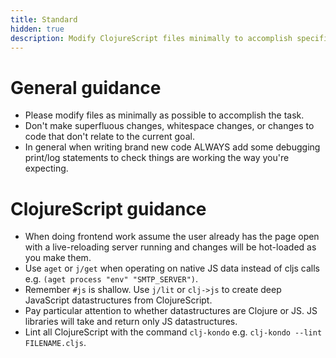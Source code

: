 ```yaml
---
title: Standard
hidden: true
description: Modify ClojureScript files minimally to accomplish specific programming task goals efficiently
---
```


# General guidance

- Please modify files as minimally as possible to accomplish the task.
- Don't make superfluous changes, whitespace changes, or changes to code that don't relate to the current goal.
- In general when writing brand new code ALWAYS add some debugging print/log statements to check things are working the way you're expecting.

# ClojureScript guidance

- When doing frontend work assume the user already has the page open with a live-reloading server running and changes will be hot-loaded as you make them.
- Use `aget` or `j/get` when operating on native JS data instead of cljs calls e.g. `(aget process "env" "SMTP_SERVER")`.
- Remember `#js` is shallow. Use `j/lit` or `clj->js` to create deep JavaScript datastructures from ClojureScript.
- Pay particular attention to whether datastructures are Clojure or JS. JS libraries will take and return only JS datastructures.
- Lint all ClojureScript with the command `clj-kondo` e.g. `clj-kondo --lint FILENAME.cljs`.
